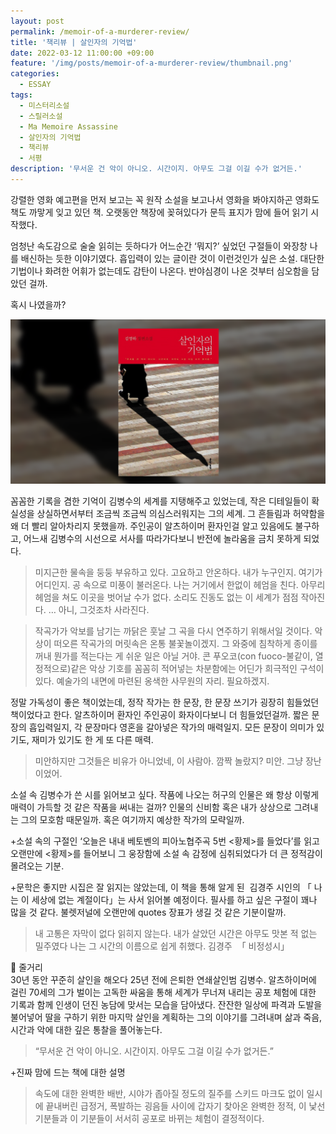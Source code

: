 ```yaml
---
layout: post
permalink: /memoir-of-a-murderer-review/
title: '책리뷰 | 살인자의 기억법'
date: 2022-03-12 11:00:00 +09:00
feature: '/img/posts/memoir-of-a-murderer-review/thumbnail.png'
categories:
  - ESSAY
tags:
  - 미스터리소설
  - 스릴러소설
  - Ma Memoire Assassine
  - 살인자의 기억법
  - 책리뷰
  - 서평
description: '무서운 건 악이 아니오. 시간이지. 아무도 그걸 이길 수가 없거든.'
---
```


강렬한 영화 예고편을 먼저 보고는 꼭 원작 소설을 보고나서 영화을 봐야지하곤 영화도 책도 까맣게 잊고 있던 책. 오랫동안 책장에 꽂혀있다가 문득 표지가 맘에 들어 읽기 시작했다.

엄청난 속도감으로 술술 읽히는 듯하다가 어느순간 ‘뭐지?’ 싶었던 구절들이 와장창 나를 배신하는 듯한 이야기였다. 흡입력이 있는 글이란 것이 이런것인가 싶은 소설. 대단한 기법이나 화려한 어휘가 없는데도 감탄이 나온다. 반야심경이 나온 것부터 심오함을 담았던 걸까.

혹시 나였을까?

![sum](/img/posts/memoir-of-a-murderer-review/thumbnail.png)

꼼꼼한 기록을 겸한 기억이 김병수의 세계를 지탱해주고 있었는데, 작은 디테일들이 확실성을 상실하면서부터 조금씩 조금씩 의심스러워지는 그의 세계. 그 흔들림과 허약함을 왜 더 빨리 알아차리지 못했을까. 주인공이 알츠하이머 환자인걸 알고 있음에도 불구하고, 어느새 김병수의 시선으로 서사를 따라가다보니 반전에 놀라움을 금치 못하게 되었다. 

>미지근한 물속을 둥둥 부유하고 있다. 고요하고 안온하다. 내가 누구인지. 여기가 어디인지. 공 속으로 미풍이 불러온다. 나는 거기에서 한없이 헤엄을 친다. 아무리 헤엄을 쳐도 이곳을 벗어날 수가 없다. 소리도 진동도 없는 이 세계가 점점 작아진다.
…
아니, 그것조차 사라진다.

>작곡가가 악보를 남기는 까닭은 훗날 그 곡을 다시 연주하기 위해서일 것이다. 악상이 떠오른 작곡가의 머릿속은 온통 불꽃놀이겠지. 그 와중에 침착하게 종이를 꺼내 뭔가를 적는다는 게 쉬운 일은 아닐 거야. 콘 푸오코(con fuoco-불같이, 열정적으로)같은 악상 기호를 꼼꼼히 적어넣는 차분함에는 어딘가 희극적인 구석이 있다. 예술가의 내면에 마련된 옹색한 사무원의 자리. 필요하겠지.


정말 가독성이 좋은 책이었는데, 정작 작가는 한 문장, 한 문장 쓰기가 굉장히 힘들었던 책이었다고 한다. 알츠하이머 환자인 주인공이 화자이다보니 더 힘들었던걸까.
짧은 문장의 흡입력일지, 각 문장마다 영혼을 갈아넣은 작가의 매력일지. 모든 문장이 의미가 있기도, 재미가 있기도 한 게 또 다른 매력.

>미안하지만 그것들은 비유가 아니었네, 이 사람아.
>깜짝 놀랐지? 미안. 그냥 장난이었어.

소설 속 김병수가 쓴 시를 읽어보고 싶다. 작품에 나오는 허구의 인물은 왜 항상 이렇게 매력이 가득할 것 같은 작품을 써내는 걸까? 인물의 신비함 혹은 내가 상상으로 그려내는 그의 모호함 때문일까. 혹은 여기까지 예상한 작가의 모략일까.

+소설 속의 구절인 ‘오늘은 내내 베토벤의 피아노협주곡 5번 <황제>를 들었다’를 읽고 오랜만에 <황제>를 들어보니 그 웅장함에 소설 속 감정에 심취되었다가 더 큰 정적감이 몰려오는 기분.


+문학은 좋지만 시집은 잘 읽지는 않았는데, 이 책을 통해 알게 된  김경주 시인의 「 나는 이 세상에 없는 계절이다」는 사서 읽어볼 예정이다. 필사를 하고 싶은 구절이 꽤나 많을 것 같다. 불렛저널에 오랜만에 quotes 장표가 생길 것 같은 기분이랄까.
 
>내 고통은 자막이 없다 읽히지 않는다.
내가 살았던 시간은 아무도 맛본 적 없는 밀주였다
나는 그 시간의 이름으로 쉽게 취했다.
김경주  「 비정성시」



📖 줄거리<br>
30년 동안 꾸준히 살인을 해오다 25년 전에 은퇴한 연쇄살인범 김병수. 알츠하이머에 걸린 70세의 그가 벌이는 고독한 싸움을 통해 세계가 무너져 내리는 공포 체험에 대한 기록과 함께 인생이 던진 농담에 맞서는 모습을 담아냈다. 잔잔한 일상에 파격과 도발을 불어넣어 딸을 구하기 위한 마지막 살인을 계획하는 그의 이야기를 그려내며 삶과 죽음, 시간과 악에 대한 깊은 통찰을 풀어놓는다.
>“무서운 건 악이 아니오. 시간이지. 아무도 그걸 이길 수가 없거든.”

+진짜 맘에 드는 책에 대한 설명
>속도에 대한 완벽한 배반, 시야가 좁아질 정도의 질주를 스키드 마크도 없이 일시에 끝내버린 급정거, 폭발하는 굉음들 사이에 갑자기 찾아온 완벽한 정적, 이 낯선 기분들과 이 기분들이 서서히 공포로 바뀌는 체험이 결정적이다.

<br>
